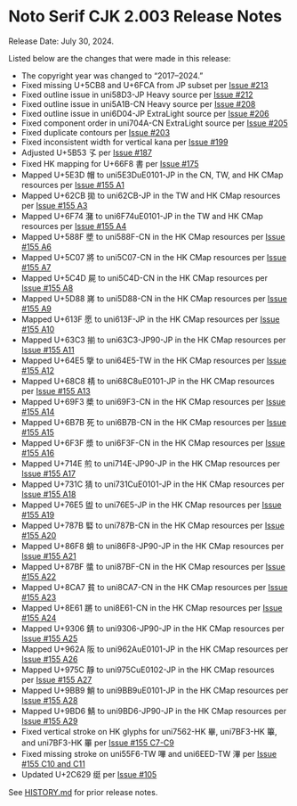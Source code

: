 Noto Serif CJK 2.003 Release Notes
==================================

Release Date: July 30, 2024.

Listed below are the changes that were made in this release:

- The copyright year was changed to “2017–2024.”
- Fixed missing U+5CB8 and U+6FCA from JP subset per [Issue #213](https://github.com/adobe-fonts/source-han-serif/issues/213)
- Fixed outline issue in uni58D3-JP Heavy source per [Issue #212](https://github.com/adobe-fonts/source-han-serif/issues/212)
- Fixed outline issue in uni5A1B-CN Heavy source per [Issue #208](https://github.com/adobe-fonts/source-han-serif/issues/208)
- Fixed outline issue in uni6D04-JP ExtraLight source per [Issue #206](https://github.com/adobe-fonts/source-han-serif/issues/206)
- Fixed component order in uni704A-CN ExtraLight source per [Issue #205](https://github.com/adobe-fonts/source-han-serif/issues/205)
- Fixed duplicate contours per [Issue #203](https://github.com/adobe-fonts/source-han-serif/issues/203)
- Fixed inconsistent width for vertical kana per [Issue #199](https://github.com/adobe-fonts/source-han-serif/issues/199)
- Adjusted U+5B53 孓 per [Issue #187](https://github.com/adobe-fonts/source-han-serif/issues/187)
- Fixed HK mapping for U+66F8 書 per [Issue #175](https://github.com/adobe-fonts/source-han-serif/issues/175)
- Mapped U+5E3D 帽 to uni5E3DuE0101-JP in the CN, TW, and HK CMap resources per [Issue #155 A1](https://github.com/adobe-fonts/source-han-serif/issues/155)
- Mapped U+62CB 拋 to uni62CB-JP in the TW and HK CMap resources per [Issue #155 A3](https://github.com/adobe-fonts/source-han-serif/issues/155)
- Mapped U+6F74 潴 to uni6F74uE0101-JP in the TW and HK CMap resources per [Issue #155 A4](https://github.com/adobe-fonts/source-han-serif/issues/155)
- Mapped U+588F 墏 to uni588F-CN in the HK CMap resources per [Issue #155 A6](https://github.com/adobe-fonts/source-han-serif/issues/155)
- Mapped U+5C07 將 to uni5C07-CN in the HK CMap resources per [Issue #155 A7](https://github.com/adobe-fonts/source-han-serif/issues/155) 
- Mapped U+5C4D 屍 to uni5C4D-CN in the HK CMap resources per [Issue #155 A8](https://github.com/adobe-fonts/source-han-serif/issues/155) 
- Mapped U+5D88 嶈 to uni5D88-CN in the HK CMap resources per [Issue #155 A9](https://github.com/adobe-fonts/source-han-serif/issues/155)
- Mapped U+613F 愿 to uni613F-JP in the HK CMap resources per [Issue #155 A10](https://github.com/adobe-fonts/source-han-serif/issues/155)
- Mapped U+63C3 揃 to uni63C3-JP90-JP in the HK CMap resources per [Issue #155 A11](https://github.com/adobe-fonts/source-han-serif/issues/155)
- Mapped U+64E5 擥 to uni64E5-TW in the HK CMap resources per [Issue #155 A12](https://github.com/adobe-fonts/source-han-serif/issues/155)
- Mapped U+68C8 棈 to uni68C8uE0101-JP in the HK CMap resources per [Issue #155 A13](https://github.com/adobe-fonts/source-han-serif/issues/155)
- Mapped U+69F3 槳 to uni69F3-CN in the HK CMap resources per [Issue #155 A14](https://github.com/adobe-fonts/source-han-serif/issues/155)
- Mapped U+6B7B 死 to uni6B7B-CN in the HK CMap resources per [Issue #155 A15](https://github.com/adobe-fonts/source-han-serif/issues/155)
- Mapped U+6F3F 漿 to uni6F3F-CN in the HK CMap resources per [Issue #155 A16](https://github.com/adobe-fonts/source-han-serif/issues/155)
- Mapped U+714E 煎 to uni714E-JP90-JP in the HK CMap resources per [Issue #155 A17](https://github.com/adobe-fonts/source-han-serif/issues/155)
- Mapped U+731C 猜 to uni731CuE0101-JP in the HK CMap resources per [Issue #155 A18](https://github.com/adobe-fonts/source-han-serif/issues/155)
- Mapped U+76E5 盥 to uni76E5-JP in the HK CMap resources per [Issue #155 A19](https://github.com/adobe-fonts/source-han-serif/issues/155)
- Mapped U+787B 硻 to uni787B-CN in the HK CMap resources per [Issue #155 A20](https://github.com/adobe-fonts/source-han-serif/issues/155)
- Mapped U+86F8 蛸 to uni86F8-JP90-JP in the HK CMap resources per [Issue #155 A21](https://github.com/adobe-fonts/source-han-serif/issues/155)
- Mapped U+87BF 螿 to uni87BF-CN in the HK CMap resources per [Issue #155 A22](https://github.com/adobe-fonts/source-han-serif/issues/155)
- Mapped U+8CA7 貧 to uni8CA7-CN in the HK CMap resources per [Issue #155 A23](https://github.com/adobe-fonts/source-han-serif/issues/155)
- Mapped U+8E61 蹡 to uni8E61-CN in the HK CMap resources per [Issue #155 A24](https://github.com/adobe-fonts/source-han-serif/issues/155)
- Mapped U+9306 錆 to uni9306-JP90-JP in the HK CMap resources per [Issue #155 A25](https://github.com/adobe-fonts/source-han-serif/issues/155)
- Mapped U+962A 阪 to uni962AuE0101-JP in the HK CMap resources per [Issue #155 A26](https://github.com/adobe-fonts/source-han-serif/issues/155)
- Mapped U+975C 靜 to uni975CuE0102-JP in the HK CMap resources per [Issue #155 A27](https://github.com/adobe-fonts/source-han-serif/issues/155)
- Mapped U+9BB9 鮹 to uni9BB9uE0101-JP in the HK CMap resources per [Issue #155 A28](https://github.com/adobe-fonts/source-han-serif/issues/155)
- Mapped U+9BD6 鯖 to uni9BD6-JP90-JP in the HK CMap resources per [Issue #155 A29](https://github.com/adobe-fonts/source-han-serif/issues/155)
- Fixed vertical stroke on HK glyphs for uni7562-HK 畢, uni7BF3-HK 篳, and uni7BF3-HK 罼 per [Issue #155 C7-C9](https://github.com/adobe-fonts/source-han-serif/issues/155)
- Fixed missing stroke on uni55F6-TW 嗶 and uni6EED-TW 滭 per [Issue #155 C10 and C11](https://github.com/adobe-fonts/source-han-serif/issues/155)
- Updated U+2C629 𬘩 per [Issue #105](https://github.com/adobe-fonts/source-han-serif/issues/105)

See [HISTORY.md](HISTORY.md) for prior release notes.
